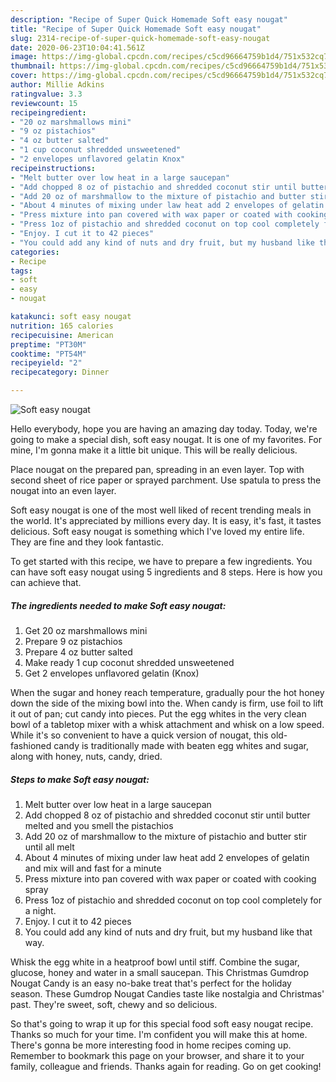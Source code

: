 ```yaml
---
description: "Recipe of Super Quick Homemade Soft easy nougat"
title: "Recipe of Super Quick Homemade Soft easy nougat"
slug: 2314-recipe-of-super-quick-homemade-soft-easy-nougat
date: 2020-06-23T10:04:41.561Z
image: https://img-global.cpcdn.com/recipes/c5cd96664759b1d4/751x532cq70/soft-easy-nougat-recipe-main-photo.jpg
thumbnail: https://img-global.cpcdn.com/recipes/c5cd96664759b1d4/751x532cq70/soft-easy-nougat-recipe-main-photo.jpg
cover: https://img-global.cpcdn.com/recipes/c5cd96664759b1d4/751x532cq70/soft-easy-nougat-recipe-main-photo.jpg
author: Millie Adkins
ratingvalue: 3.3
reviewcount: 15
recipeingredient:
- "20 oz marshmallows mini"
- "9 oz pistachios"
- "4 oz butter salted"
- "1 cup coconut shredded unsweetened"
- "2 envelopes unflavored gelatin Knox"
recipeinstructions:
- "Melt butter over low heat in a large saucepan"
- "Add chopped 8 oz of pistachio and shredded coconut stir until butter melted and you smell the pistachios"
- "Add 20 oz of marshmallow to the mixture of pistachio and butter stir until all melt"
- "About 4 minutes of mixing under law heat add 2 envelopes of gelatin and mix will and fast for a minute"
- "Press mixture into pan covered with wax paper or coated with cooking spray"
- "Press 1oz of pistachio and shredded coconut on top cool completely for a night."
- "Enjoy. I cut it to 42 pieces"
- "You could add any kind of nuts and dry fruit, but my husband like that way."
categories:
- Recipe
tags:
- soft
- easy
- nougat

katakunci: soft easy nougat 
nutrition: 165 calories
recipecuisine: American
preptime: "PT30M"
cooktime: "PT54M"
recipeyield: "2"
recipecategory: Dinner

---
```



![Soft easy nougat](https://img-global.cpcdn.com/recipes/c5cd96664759b1d4/751x532cq70/soft-easy-nougat-recipe-main-photo.jpg)

Hello everybody, hope you are having an amazing day today. Today, we're going to make a special dish, soft easy nougat. It is one of my favorites. For mine, I'm gonna make it a little bit unique. This will be really delicious.

Place nougat on the prepared pan, spreading in an even layer. Top with second sheet of rice paper or sprayed parchment. Use spatula to press the nougat into an even layer.

Soft easy nougat is one of the most well liked of recent trending meals in the world. It's appreciated by millions every day. It is easy, it's fast, it tastes delicious. Soft easy nougat is something which I've loved my entire life. They are fine and they look fantastic.


To get started with this recipe, we have to prepare a few ingredients. You can have soft easy nougat using 5 ingredients and 8 steps. Here is how you can achieve that.

<!--inarticleads1-->

##### The ingredients needed to make Soft easy nougat:

1. Get 20 oz marshmallows mini
1. Prepare 9 oz pistachios
1. Prepare 4 oz butter salted
1. Make ready 1 cup coconut shredded unsweetened
1. Get 2 envelopes unflavored gelatin (Knox)


When the sugar and honey reach temperature, gradually pour the hot honey down the side of the mixing bowl into the. When candy is firm, use foil to lift it out of pan; cut candy into pieces. Put the egg whites in the very clean bowl of a tabletop mixer with a whisk attachment and whisk on a low speed. While it&#39;s so convenient to have a quick version of nougat, this old-fashioned candy is traditionally made with beaten egg whites and sugar, along with honey, nuts, candy, dried. 

<!--inarticleads2-->

##### Steps to make Soft easy nougat:

1. Melt butter over low heat in a large saucepan
1. Add chopped 8 oz of pistachio and shredded coconut stir until butter melted and you smell the pistachios
1. Add 20 oz of marshmallow to the mixture of pistachio and butter stir until all melt
1. About 4 minutes of mixing under law heat add 2 envelopes of gelatin and mix will and fast for a minute
1. Press mixture into pan covered with wax paper or coated with cooking spray
1. Press 1oz of pistachio and shredded coconut on top cool completely for a night.
1. Enjoy. I cut it to 42 pieces
1. You could add any kind of nuts and dry fruit, but my husband like that way.


Whisk the egg white in a heatproof bowl until stiff. Combine the sugar, glucose, honey and water in a small saucepan. This Christmas Gumdrop Nougat Candy is an easy no-bake treat that&#39;s perfect for the holiday season. These Gumdrop Nougat Candies taste like nostalgia and Christmas&#39; past. They&#39;re sweet, soft, chewy and so delicious. 

So that's going to wrap it up for this special food soft easy nougat recipe. Thanks so much for your time. I'm confident you will make this at home. There's gonna be more interesting food in home recipes coming up. Remember to bookmark this page on your browser, and share it to your family, colleague and friends. Thanks again for reading. Go on get cooking!
